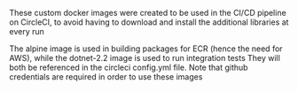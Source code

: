 These custom docker images were created to be used in the CI/CD pipeline on CircleCI, 
to avoid having to download and install the additional libraries at every run

The alpine image is used in building packages for ECR (hence the need for AWS), while the dotnet-2.2 image is used to run integration tests
They will both be referenced in the circleci config.yml file. Note that github credentials are required in order to use these images
